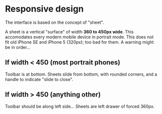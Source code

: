 # Responsive design

The interface is based on the concept of "sheet".

A sheet is a vertical "surface" of width  **360 to 450px wide**. This accomodates every modern mobile device in portrait mode. This does not fit old iPhone SE and iPhone 5 (320px); too bad for them. A warning might be in order...

## If width < 450 (most portrait phones)

Toolbar is at bottom.
Sheets slide from bottom, with rounded corners, and a handle to indicate "slide to close".

## If width > 450 (anything other)

Toolbar should be along left side...
Sheets are left drawer of forced 360px.


